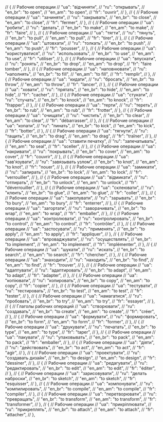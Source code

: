 // { // Рабочие операции
//     "ua": "відчиняти",
//     "ru": "открывать",
//     "en_br": "to open",
//     "en_am": "to open",
//     "fr": "ouvrir",
// },
// { // Рабочие операции
//     "ua": "зачиняти",
//     "ru": "закрывать",
//     "en_br": "to close",
//     "en_am": "to close",
//     "fr": "fermer",
// },
// { // Рабочие операции
//     "ua": "робити",
//     "ru": "делать",
//     "en_br": "to make",
//     "en_am": "to make",
//     "fr": "faire",
// },
// { // Рабочие операции
//     "ua": "тягти",
//     "ru": "тянуть",
//     "en_br": "to pull",
//     "en_am": "to pull",
//     "fr": "tirer",
// },
// { // Рабочие операции
//     "ua": "штовхати",
//     "ru": "толкать",
//     "en_br": "to push",
//     "en_am": "to push",
//     "fr": "pousser",
// },
// { // Рабочие операции
//     "ua": "користуватися",
//     "ru": "использовать",
//     "en_br": "to use",
//     "en_am": "to use",
//     "fr": "utiliser",
// },
// { // Рабочие операции
//     "ua": "впускати",
//     "ru": "ронять",
//     "en_br": "to drop",
//     "en_am": "to drop",
//     "fr": "faire tomber",
// },
// { // Рабочие операции
//     "ua": "наповнювати",
//     "ru": "наполнять",
//     "en_br": "to fill",
//     "en_am": "to fill",
//     "fr": "remplir",
// },
// { // Рабочие операции
//     "ua": "кидати",
//     "ru": "бросать",
//     "en_br": "to throw",
//     "en_am": "to throw",
//     "fr": "lancer",
// },
// { // Рабочие операции
//     "ua": "ховати",
//     "ru": "прятать",
//     "en_br": "to hide",
//     "en_am": "to hide",
//     "fr": "cacher",
// },
// { // Рабочие операции
//     "ua": "стукати",
//     "ru": "стучать",
//     "en_br": "to knock",
//     "en_am": "to knock",
//     "fr": "frapper",
// },
// { // Рабочие операции
//     "ua": "терти",
//     "ru": "тереть",
//     "en_br": "to rub",
//     "en_am": "to rub",
//     "fr": "frotter",
// },
// { // Рабочие операции
//     "ua": "очищати",
//     "ru": "чистить",
//     "en_br": "to clear",
//     "en_am": "to clear",
//     "fr": "débarrasser",
// },
// { // Рабочие операции
//     "ua": "копати",
//     "ru": "пинать",
//     "en_br": "to kick",
//     "en_am": "to kick",
//     "fr": "botter",
// },
// { // Рабочие операции
//     "ua": "тягнути",
//     "ru": "тащить",
//     "en_br": "to drag",
//     "en_am": "to drag",
//     "fr": "traîner",
// },
// { // Рабочие операции
//     "ua": "ставити печатку",
//     "ru": "запечатывать",
//     "en_am": "to seal",
//     "fr": "sceller",
// },
// { // Рабочие операции
//     "ua": "накривати",
//     "ru": "покрывать",
//     "en_br": "to cover",
//     "en_am": "to cover",
//     "fr": "couvrir",
// },
// { // Рабочие операции
//     "ua": "зав'язувати",
//     "ru": "завязывать узлом",
//     "en_br": "to knot",
//     "en_am": "to knot",
//     "fr": "nouer",
// },
// { // Рабочие операции
//     "ua": "замикати",
//     "ru": "запирать",
//     "en_br": "to lock",
//     "en_am": "to lock",
//     "fr": "verrouiller",
// },
// { // Рабочие операции
//     "ua": "відмикати",
//     "ru": "отпирать",
//     "en_br": "to unlock",
//     "en_am": "to unlock",
//     "fr": "déverrouiller",
// },
// { // Рабочие операции
//     "ua": "склеювати",
//     "ru": "клеить",
//     "en_br": "to glue",
//     "en_am": "to glue",
//     "fr": "coller",
// },
// { // Рабочие операции
//     "ua": "закопувати",
//     "ru": "зарывать",
//     "en_br": "to bury",
//     "en_am": "to bury",
//     "fr": "enterrer",
// },
// { // Рабочие операции
//     "ua": "загортати",
//     "ru": "заворачивать",
//     "en_br": "to wrap",
//     "en_am": "to wrap",
//     "fr": "emballer",
// },
// { // Рабочие операции
//     "ua": "контролювати",
//     "ru": "контролировать",
//     "en_br": "to control",
//     "en_am": "to control",
//     "fr": "contrôler",
// },
// { // Рабочие операции
//     "ua": "застосувати",
//     "ru": "применять",
//     "en_br": "to apply",
//     "en_am": "to apply",
//     "fr": "appliquer",
// },
// { // Рабочие операции
//     "ua": "впроваджувати",
//     "ru": "осуществлять",
//     "en_br": "to implement",
//     "en_am": "to implement",
//     "fr": "implémenter",
// },
// { // Рабочие операции
//     "ua": "шукати",
//     "ru": "искать",
//     "en_br": "to search",
//     "en_am": "to search",
//     "fr": "chercher",
// },
// { // Рабочие операции
//     "ua": "знаходити",
//     "ru": "находить",
//     "en_br": "to find",
//     "en_am": "to find",
//     "fr": "trouver",
// },
// { // Рабочие операции
//     "ua": "адаптувати",
//     "ru": "адаптировать",
//     "en_br": "to adapt",
//     "en_am": "to adapt",
//     "fr": "adapter",
// },
// { // Рабочие операции
//     "ua": "копіювати",
//     "ru": "копировать",
//     "en_br": "to copy",
//     "en_am": "to copy",
//     "fr": "copier",
// },
// { // Рабочие операции
//     "ua": "тестувати",
//     "ru": "тестировать",
//     "en_br": "to test",
//     "en_am": "to test",
//     "fr": "tester",
// },
// { // Рабочие операции
//     "ua": "намагатися",
//     "ru": "пробовать",
//     "en_br": "to try",
//     "en_am": "to try",
//     "fr": "essayer",
// },
// { // Глаголы рабочих операций
//     "ua": "створювати",
//     "ru": "создавать",
//     "en_br": "to create",
//     "en_am": "to create",
//     "fr": "créer",
// },
// { // Рабочие операции
//     "ua": "формувати",
//     "ru": "формировать",
//     "en_br": "to form",
//     "en_am": "to form",
//     "fr": "former",
// },
// { // Рабочие операции
//     "ua": "друкувати",
//     "ru": "печатать",
//     "en_br": "to type",
//     "en_am": "to type",
//     "fr": "taper",
// },
// { // Рабочие операции
//     "ua": "пакувати",
//     "ru": "упаковывать",
//     "en_br": "to pack",
//     "en_am": "to pack",
//     "fr": "emballer",
// },
// { // Рабочие операции
//     "ua": "діяти",
//     "ru": "действовать",
//     "en_br": "to act",
//     "en_am": "to act",
//     "fr": "agir",
// },
// { // Рабочие операции
//     "ua": "проектувати",
//     "ru": "создавать дизайн",
//     "en_br": "to design",
//     "en_am": "to design",
//     "fr": "dessiner",
// },
// { // Рабочие операции
//     "ua": "редагувати",
//     "ru": "редактировать",
//     "en_br": "to edit",
//     "en_am": "to edit",
//     "fr": "éditer",
// },
// { // Рабочие операции
//     "ua": "зарисовувати",
//     "ru": "делать наброски",
//     "en_br": "to sketch",
//     "en_am": "to sketch",
//     "fr": "esquisser",
// },
// { // Рабочие операции
//     "ua": "компонувати",
//     "ru": "компилировать",
//     "en_br": "to compile",
//     "en_am": "to compile",
//     "fr": "compiler",
// },
// { // Рабочие операции
//     "ua": "перетворювати",
//     "ru": "превращать",
//     "en_br": "to transform",
//     "en_am": "to transform",
//     "fr": "transformer",
// },
// { // Рабочие операции
//     "ua": "прикріплювати",
//     "ru": "прикреплять",
//     "en_br": "to attach",
//     "en_am": "to attach",
//     "fr": "attacher",
// },

